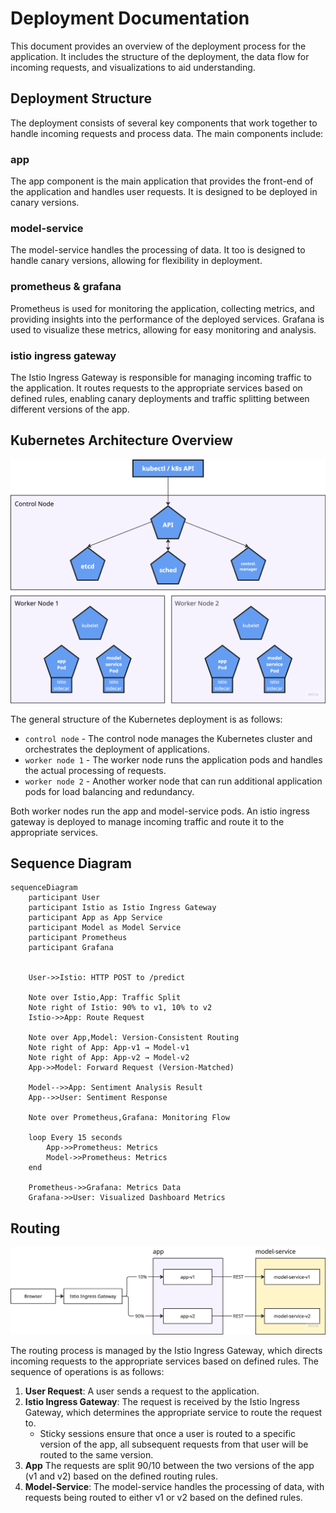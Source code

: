 # Deployment Documentation
This document provides an overview of the deployment process for the application. 
It includes the structure of the deployment, the data flow for incoming requests, and visualizations to aid understanding.

## Deployment Structure
The deployment consists of several key components that work together to handle incoming requests and process data. The main components include:

### app
The app component is the main application that provides the front-end of the application and handles user requests. It is designed to be deployed in canary versions.

### model-service
The model-service handles the processing of data. It too is designed to handle canary versions, allowing for flexibility in deployment.

### prometheus & grafana
Prometheus is used for monitoring the application, collecting metrics, and providing insights into the performance of the deployed services. Grafana is used to visualize these metrics, allowing for easy monitoring and analysis.

### istio ingress gateway
The Istio Ingress Gateway is responsible for managing incoming traffic to the application. It routes requests to the appropriate services based on defined rules, enabling canary deployments and traffic splitting between different versions of the app.

## Kubernetes Architecture Overview

![Kubernetes Architecture Overview](./images/kubernetes-architecture.png)

The general structure of the Kubernetes deployment is as follows:

- `control node` - The control node manages the Kubernetes cluster and orchestrates the deployment of applications.
- `worker node 1` - The worker node runs the application pods and handles the actual processing of requests.
- `worker node 2` - Another worker node that can run additional application pods for load balancing and redundancy.

Both worker nodes run the app and model-service pods. An istio ingress gateway is deployed to manage incoming traffic and route it to the appropriate services.

## Sequence Diagram

```mermaid
sequenceDiagram
    participant User
    participant Istio as Istio Ingress Gateway
    participant App as App Service
    participant Model as Model Service
    participant Prometheus
    participant Grafana

    
    User->>Istio: HTTP POST to /predict
    
    Note over Istio,App: Traffic Split
    Note right of Istio: 90% to v1, 10% to v2
    Istio->>App: Route Request
    
    Note over App,Model: Version-Consistent Routing
    Note right of App: App-v1 → Model-v1
    Note right of App: App-v2 → Model-v2
    App->>Model: Forward Request (Version-Matched)
    
    Model-->>App: Sentiment Analysis Result
    App-->>User: Sentiment Response

    Note over Prometheus,Grafana: Monitoring Flow

    loop Every 15 seconds
        App->>Prometheus: Metrics
        Model->>Prometheus: Metrics
    end

    Prometheus->>Grafana: Metrics Data
    Grafana->>User: Visualized Dashboard Metrics
```

## Routing
![Routing](images/routing.png)

The routing process is managed by the Istio Ingress Gateway, which directs incoming requests to the appropriate services based on defined rules. The sequence of operations is as follows:
1. **User Request**: A user sends a request to the application.
2. **Istio Ingress Gateway**: The request is received by the Istio Ingress Gateway, which determines the appropriate service to route the request to.
    - Sticky sessions ensure that once a user is routed to a specific version of the app, all subsequent requests from that user will be routed to the same version.
3. **App** The requests are split 90/10 between the two versions of the app (v1 and v2) based on the defined routing rules.
4. **Model-Service**: The model-service handles the processing of data, with requests being routed to either v1 or v2 based on the defined rules.

